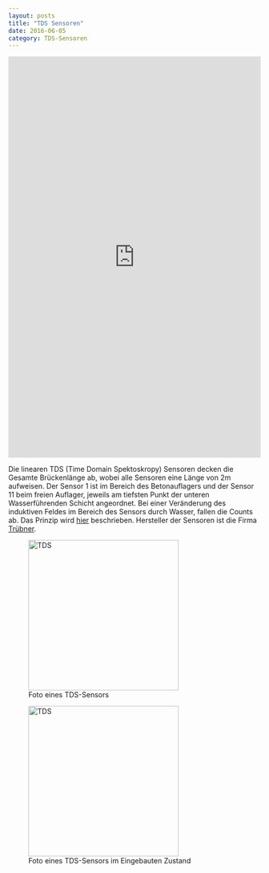 ```yaml
---
layout: posts
title: "TDS Sensoren"
date: 2016-06-05
category: TDS-Sensoren
---
```



<iframe width="100%" height="800" frameborder="0" scrolling="no" src="https://plot.ly/~AbteilungHolz/74.embed"></iframe>

Die linearen TDS (Time Domain Spektoskropy) Sensoren decken die Gesamte Br&uuml;ckenl&auml;nge ab, wobei alle Sensoren eine Länge von 2m aufweisen. Der Sensor 1 ist im Bereich des Betonauflagers und der Sensor 11 beim freien Auflager, jeweils am tiefsten Punkt der unteren Wasserführenden Schicht angeordnet. Bei einer Ver&auml;nderung des induktiven Feldes im Bereich des Sensors durch Wasser, fallen die Counts ab. Das Prinzip wird [hier](http://iti.northwestern.edu/tdr/tdr2001/reviewers/hardware/sun2/Sun2.pdf "Sun and Young 2001") beschrieben. Hersteller der Sensoren ist die Firma [Tr&uuml;bner](http://www.truebner.de/Truebner_HTML/leistungen/zusammenarbeit.html "truebner.de").

<p style="text-align: left;">

<figure>
<img src="../images/TDS.JPG" alt="TDS" width="300px">
<figcaption>
Foto eines TDS-Sensors
</figcaption>
</figure>

<figure>
<img src="../images/TDS_eingebaut.JPG" alt="TDS" width="300px">
<figcaption>
Foto eines TDS-Sensors im Eingebauten Zustand
</figcaption>
</figure>

